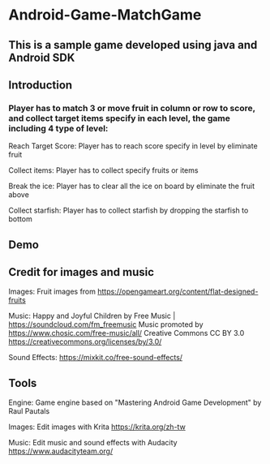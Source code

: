 # Android-Game-MatchGame

## This is a sample game developed using java and Android SDK

## Introduction
### Player has to match 3 or move fruit in column or row to score, and collect target items specify in each level, the game including 4 type of level:

Reach Target Score: Player has to reach score specify in level by eliminate fruit

Collect items: Player has to collect specify fruits or items

Break the ice: Player has to clear all the ice on board by eliminate the fruit above

Collect starfish: Player has to collect starfish by dropping the starfish to bottom

## Demo

## Credit for images and music
Images: Fruit images from https://opengameart.org/content/flat-designed-fruits

Music: Happy and Joyful Children by Free Music | https://soundcloud.com/fm_freemusic
Music promoted by https://www.chosic.com/free-music/all/
Creative Commons CC BY 3.0
https://creativecommons.org/licenses/by/3.0/

Sound Effects: https://mixkit.co/free-sound-effects/

## Tools
Engine: Game engine based on "Mastering Android Game Development" by Raul Pautals

Images: Edit images with Krita https://krita.org/zh-tw

Music: Edit music and sound effects with Audacity https://www.audacityteam.org/
